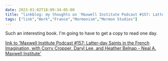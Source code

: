 ---date: 2023-01-02T18:09:34-05:00title: "linkblog: my thoughts on 'Maxwell Institute Podcast #157: Latter-day Saints in the French Imagination, with Corry Cropper, Daryl Lee, and Heather Belnap - Neal A. Maxwell Institute'"tags: ["link","Work","France","Mormonism","Mormon Studies"]---Such an interesting book. I'm going to have to get a copy to read one day.   [link to 'Maxwell Institute Podcast #157: Latter-day Saints in the French Imagination, with Corry Cropper, Daryl Lee, and Heather Belnap - Neal A. Maxwell Institute'](https://mi.byu.edu/maxwell-institute-podcast-157-latter-day-saints-in-the-french-imagination-with-corry-cropper-daryl-lee-and-heather-belnap/)